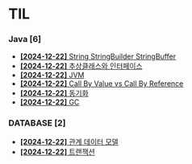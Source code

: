# TIL
 
### Java [6]
- [**[2024-12-22]**  String StringBuilder StringBuffer](https://github.com/A-lass/TIL/blob/main/Java/String_StringBuilder_StringBuffer.md)
- [**[2024-12-22]**  추상클래스와 인터페이스](https://github.com/A-lass/TIL/blob/main/Java/추상클래스와_인터페이스.md)
- [**[2024-12-22]**  JVM](https://github.com/A-lass/TIL/blob/main/Java/JVM.md)
- [**[2024-12-22]**  Call By Value vs Call By Reference](https://github.com/A-lass/TIL/blob/main/Java/Call_By_Value_vs_Call_By_Reference.md)
- [**[2024-12-22]**  동기화](https://github.com/A-lass/TIL/blob/main/Java/동기화.md)
- [**[2024-12-22]**  GC](https://github.com/A-lass/TIL/blob/main/Java/GC.md)
### DATABASE [2]
- [**[2024-12-22]**  관계 데이터 모델](https://github.com/A-lass/TIL/blob/main/DATABASE/관계_데이터_모델.md)
- [**[2024-12-22]**  트랜잭션](https://github.com/A-lass/TIL/blob/main/DATABASE/트랜잭션.md)
